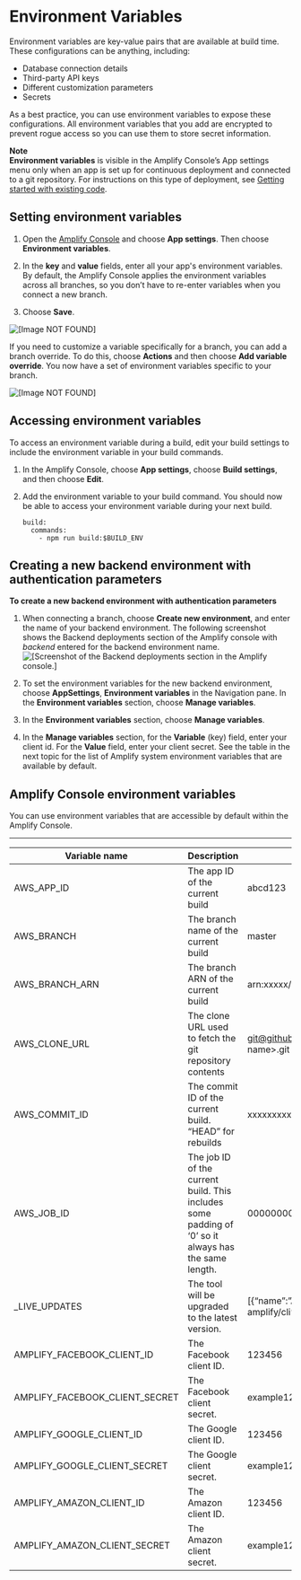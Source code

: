 # Environment Variables<a name="environment-variables"></a>

Environment variables are key\-value pairs that are available at build time\. These configurations can be anything, including:
+ Database connection details
+ Third\-party API keys
+ Different customization parameters
+ Secrets

As a best practice, you can use environment variables to expose these configurations\. All environment variables that you add are encrypted to prevent rogue access so you can use them to store secret information\.

**Note**  
**Environment variables** is visible in the Amplify Console’s App settings menu only when an app is set up for continuous deployment and connected to a git repository\. For instructions on this type of deployment, see [Getting started with existing code](getting-started.md)\.

## Setting environment variables<a name="setting-env-vars"></a>

1. Open the [Amplify Console](https://console.aws.amazon.com/amplify/) and choose **App settings**\. Then choose **Environment variables**\.

1. In the **key** and **value** fields, enter all your app's environment variables\. By default, the Amplify Console applies the environment variables across all branches, so you don’t have to re\-enter variables when you connect a new branch\.

1. Choose **Save**\.

![\[Image NOT FOUND\]](http://docs.aws.amazon.com/amplify/latest/userguide/images/envvars.png)

If you need to customize a variable specifically for a branch, you can add a branch override\. To do this, choose **Actions** and then choose **Add variable override**\. You now have a set of environment variables specific to your branch\.

![\[Image NOT FOUND\]](http://docs.aws.amazon.com/amplify/latest/userguide/images/reuse-backend.gif)

## Accessing environment variables<a name="access-env-vars"></a>

To access an environment variable during a build, edit your build settings to include the environment variable in your build commands\.

1. In the Amplify Console, choose **App settings**, choose **Build settings**, and then choose **Edit**\.

1. Add the environment variable to your build command\. You should now be able to access your environment variable during your next build\.

   ```
   build:
     commands:
       - npm run build:$BUILD_ENV
   ```

## Creating a new backend environment with authentication parameters<a name="creating-a-new-backend-environment-with-authentication-parameters"></a>

**To create a new backend environment with authentication parameters**

1. When connecting a branch, choose **Create new environment**, and enter the name of your backend environment\. The following screenshot shows the Backend deployments section of the Amplify console with *backend* entered for the backend environment name\.  
![\[Screenshot of the Backend deployments section in the Amplify console.\]](http://docs.aws.amazon.com/amplify/latest/userguide/images/amplify-newenvironment-1.png)

1. To set the environment variables for the new backend environment, choose **AppSettings**, **Environment variables** in the Navigation pane\. In the **Environment variables** section, choose **Manage variables**\.

1. In the **Environment variables** section, choose **Manage variables**\.

1. In the **Manage variables** section, for the **Variable** \(key\) field, enter your client id\. For the **Value** field, enter your client secret\. See the table in the next topic for the list of Amplify system environment variables that are available by default\. 

## Amplify Console environment variables<a name="amplify-console-environment-variables"></a>

You can use environment variables that are accessible by default within the Amplify Console\.


****  

| Variable name | Description | Example value | 
| --- | --- | --- | 
|  AWS\_APP\_ID  |  The app ID of the current build  |  abcd123  | 
|  AWS\_BRANCH  |  The branch name of the current build  |  master  | 
|  AWS\_BRANCH\_ARN  |  The branch ARN of the current build  |  arn:xxxxx/xxxx/xxxxx  | 
|  AWS\_CLONE\_URL  |  The clone URL used to fetch the git repository contents  |   [git@github\.com](mailto:git@github.com):<user\-name>/<repo\-name>\.git  | 
|  AWS\_COMMIT\_ID  |  The commit ID of the current build\. “HEAD” for rebuilds  |  xxxxxxxxxxxxxxxxxx  | 
|  AWS\_JOB\_ID  |  The job ID of the current build\. This includes some padding of ‘0’ so it always has the same length\.  |  0000000001  | 
|  \_LIVE\_UPDATES  |  The tool will be upgraded to the latest version\.  |  \[\{“name”:”Amplify CLI”,”pkg”:”@aws\-amplify/cli”,”type”:”npm”,”version”:”latest”\}\]  | 
|  AMPLIFY\_FACEBOOK\_CLIENT\_ID  |  The Facebook client ID\.  |  123456  | 
|  AMPLIFY\_FACEBOOK\_CLIENT\_SECRET  |  The Facebook client secret\.  |  example123456  | 
|  AMPLIFY\_GOOGLE\_CLIENT\_ID  |  The Google client ID\.  |  123456  | 
|  AMPLIFY\_GOOGLE\_CLIENT\_SECRET  |  The Google client secret\.  |  example123456  | 
|  AMPLIFY\_AMAZON\_CLIENT\_ID  |  The Amazon client ID\.  |  123456  | 
|  AMPLIFY\_AMAZON\_CLIENT\_SECRET  |  The Amazon client secret\.  |  example123456  | 